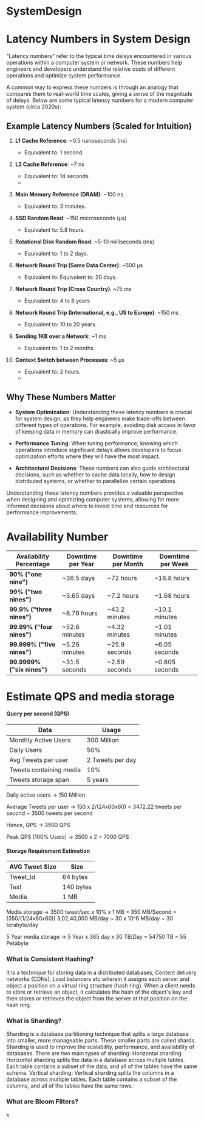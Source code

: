 # SystemDesign


# Latency Numbers in System Design

"Latency numbers" refer to the typical time delays encountered in various operations within a computer system or network. These numbers help engineers and developers understand the relative costs of different operations and optimize system performance.

A common way to express these numbers is through an analogy that compares them to real-world time scales, giving a sense of the magnitude of delays. Below are some typical latency numbers for a modern computer system (circa 2020s):

## Example Latency Numbers (Scaled for Intuition)

1. **L1 Cache Reference**: ~0.5 nanoseconds (ns)
   - Equivalent to: 1 second.

2. **L2 Cache Reference**: ~7 ns
   - Equivalent to: 14 seconds.
   - 
3. **Main Memory Reference (DRAM)**: ~100 ns
   - Equivalent to:  3 minutes.

4. **SSD Random Read**: ~150 microseconds (µs)
   - Equivalent to:  5.8 hours.

5. **Rotational Disk Random Read**: ~5-10 milliseconds (ms)
   - Equivalent to: 1 to 2 days.

6. **Network Round Trip (Same Data Center)**: ~500 µs
   - Equivalent to: Equivalent to: 20 days.

7. **Network Round Trip (Cross Country)**: ~75 ms
   - Equivalent to:  4 to 8 years

8. **Network Round Trip (International, e.g., US to Europe)**: ~150 ms
   - Equivalent to: 10 to 20 years.

9. **Sending 1KB over a Network**: ~1 ms
   - Equivalent to:  1 to 2 months.

10. **Context Switch between Processes**: ~5 µs
    - Equivalent to:  2 hours.
    - 
## Why These Numbers Matter

- **System Optimization**: Understanding these latency numbers is crucial for system design, as they help engineers make trade-offs between different types of operations. For example, avoiding disk access in favor of keeping data in memory can drastically improve performance.

- **Performance Tuning**: When tuning performance, knowing which operations introduce significant delays allows developers to focus optimization efforts where they will have the most impact.

- **Architectural Decisions**: These numbers can also guide architectural decisions, such as whether to cache data locally, how to design distributed systems, or whether to parallelize certain operations.

Understanding these latency numbers provides a valuable perspective when designing and optimizing computer systems, allowing for more informed decisions about where to invest time and resources for performance improvements.

# Availability Number 

| Availability Percentage | Downtime per Year         | Downtime per Month         | Downtime per Week         |
|-------------------------|---------------------------|----------------------------|---------------------------|
| **90% ("one nine")**     | ~36.5 days                | ~72 hours                  | ~16.8 hours               |
| **99% ("two nines")**    | ~3.65 days                | ~7.2 hours                 | ~1.68 hours               |
| **99.9% ("three nines")**| ~8.76 hours               | ~43.2 minutes              | ~10.1 minutes             |
| **99.99% ("four nines")**| ~52.6 minutes             | ~4.32 minutes              | ~1.01 minutes             |
| **99.999% ("five nines")**| ~5.26 minutes            | ~25.9 seconds              | ~6.05 seconds             |
| **99.9999% ("six nines")**| ~31.5 seconds            | ~2.59 seconds              | ~0.605 seconds            |

# Estimate QPS and media storage 
####  Query per second (QPS) 
|Data|Usage|
|---|---|
|Monthly Active Users|300 Million|
|Daily Users| 50%|
|Avg Tweets per user|2 Tweets per day|
Tweets containing media|10%|
|Tweets storage span|5 years|

Daily active users -> 150 Million 

Average Tweets per user -> 150 x 2/(24x60x60) =  3472.22 tweets per second ~ 3500 tweets per second

Hence, QPS -> 3500 QPS

Peak QPS (100% Users) -> 3500 x 2 = 7000 QPS
 #### Storage Requirement Estimation
 |AVG Tweet Size|Size|
|---|---|
|Tweet_Id| 64 bytes|
|Text|140 bytes|
|Media|1 MB|

Media storage ->  3500 tweet/sec x 10% x 1 MB = 350 MB/Second = (350/(1/24x60x60)) 3,02,40,000 MB/day ~ 30 x 10^6 MB/day ~ 30 terabyte/day

5 Year media storage -> 5 Year x 365 day x 30 TB/Day = 54750 TB ~ 55 Petabyte

### What is Consistent Hashing?
It is a technique for storing data in a distributed databases, Content delivery networks (CDNs), Load balancers etc wherein it assigns each server and object a position on a virtual ring structure (hash ring). When a client needs to store or retrieve an object, it calculates the hash of the object's key and then stores or retrieves the object from the server at that position on the hash ring.


### What is Sharding?
Sharding is a database partitioning technique that splits a large database into smaller, more manageable parts. These smaller parts are called shards. Sharding is used to improve the scalability, performance, and availability of databases. There are two main types of sharding: 
Horizontal sharding: Horizontal sharding splits the data in a database across multiple tables. Each table contains a subset of the data, and all of the tables have the same schema.
Vertical sharding: Vertical sharding splits the columns in a database across multiple tables. Each table contains a subset of the columns, and all of the tables have the same rows.


### What are Bloom Filters?
 x 
